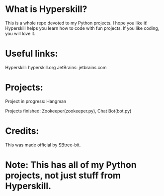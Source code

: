 # What is Hyperskill?
This is a whole repo devoted to my Python projects. I hope you like it!
Hyperskill helps you learn how to code with fun projects.
If you like coding, you will love it.

# Useful links:
Hyperskill: hyperskill.org
JetBrains: jetbrains.com

# Projects:
Project in progress: Hangman

Projects finished: Zookeeper(zookeeper.py), Chat Bot(bot.py)

# Credits:
This was made official by SBtree-bit.
# Note: This has all of my Python projects, not just stuff from Hyperskill.
